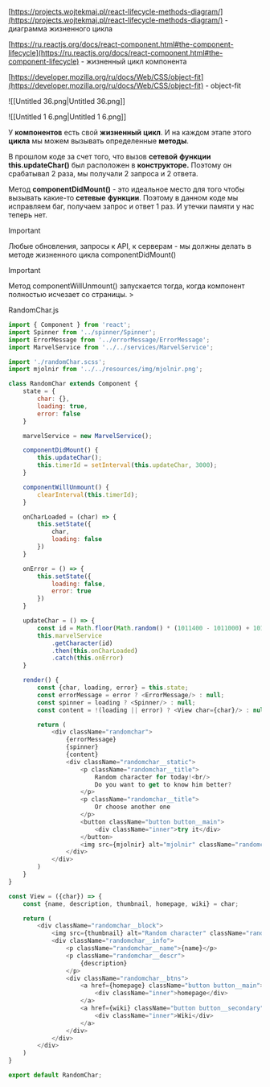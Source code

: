 [https://projects.wojtekmaj.pl/react-lifecycle-methods-diagram/](https://projects.wojtekmaj.pl/react-lifecycle-methods-diagram/) - диаграмма жизненного цикла

[https://ru.reactjs.org/docs/react-component.html#the-component-lifecycle](https://ru.reactjs.org/docs/react-component.html#the-component-lifecycle) - жизненный цикл компонента

[https://developer.mozilla.org/ru/docs/Web/CSS/object-fit](https://developer.mozilla.org/ru/docs/Web/CSS/object-fit) - object-fit

![[Untitled 36.png|Untitled 36.png]]

![[Untitled 1 6.png|Untitled 1 6.png]]

У **компонентов** есть свой **жизненный** **цикл**. И на каждом этапе этого **цикла** мы можем вызывать определенные **методы**.

В прошлом коде за счет того, что вызов **сетевой** **функции** **this.updateChar()** был расположен в **конструкторе.** Поэтому он срабатывал 2 раза, мы получали 2 запроса и 2 ответа.

Метод **componentDidMount()** - это идеальное место для того чтобы вызывать какие-то **сетевые** **функции**. Поэтому в данном коде мы исправляем баг, получаем запрос и ответ 1 раз. И утечки памяти у нас теперь нет.

> [!important]  
> Любые обновления, запросы к API, к серверам - мы должны делать в методе жизненного цикла componentDidMount()  
  
> [!important]  
> Метод componentWillUnmount() запускается тогда, когда компонент полностью исчезает со страницы. >  

RandomChar.js

```JavaScript
import { Component } from 'react';
import Spinner from '../spinner/Spinner';
import ErrorMessage from '../errorMessage/ErrorMessage';
import MarvelService from '../../services/MarvelService';

import './randomChar.scss';
import mjolnir from '../../resources/img/mjolnir.png';

class RandomChar extends Component {
    state = {
        char: {},
        loading: true, 
        error: false
    }

    marvelService = new MarvelService();

    componentDidMount() {
        this.updateChar();
        this.timerId = setInterval(this.updateChar, 3000);
    }

    componentWillUnmount() {
        clearInterval(this.timerId);
    }

    onCharLoaded = (char) => {
        this.setState({
            char,
            loading: false
        })
    }

    onError = () => {
        this.setState({
            loading: false,
            error: true
        })
    }

    updateChar = () => {
        const id = Math.floor(Math.random() * (1011400 - 1011000) + 1011000);
        this.marvelService
            .getCharacter(id)
            .then(this.onCharLoaded)
            .catch(this.onError)
    }

    render() {
        const {char, loading, error} = this.state;
        const errorMessage = error ? <ErrorMessage/> : null;
        const spinner = loading ? <Spinner/> : null;
        const content = !(loading || error) ? <View char={char}/> : null;

        return (
            <div className="randomchar">
                {errorMessage}
                {spinner}
                {content}
                <div className="randomchar__static">
                    <p className="randomchar__title">
                        Random character for today!<br/>
                        Do you want to get to know him better?
                    </p>
                    <p className="randomchar__title">
                        Or choose another one
                    </p>
                    <button className="button button__main">
                        <div className="inner">try it</div>
                    </button>
                    <img src={mjolnir} alt="mjolnir" className="randomchar__decoration"/>
                </div>
            </div>
        )
    }
}

const View = ({char}) => {
    const {name, description, thumbnail, homepage, wiki} = char;

    return (
        <div className="randomchar__block">
            <img src={thumbnail} alt="Random character" className="randomchar__img"/>
            <div className="randomchar__info">
                <p className="randomchar__name">{name}</p>
                <p className="randomchar__descr">
                    {description}
                </p>
                <div className="randomchar__btns">
                    <a href={homepage} className="button button__main">
                        <div className="inner">homepage</div>
                    </a>
                    <a href={wiki} className="button button__secondary">
                        <div className="inner">Wiki</div>
                    </a>
                </div>
            </div>
        </div>
    )
}

export default RandomChar;
```